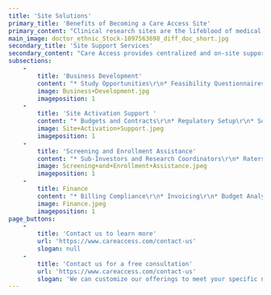 ```yaml
---
title: 'Site Solutions'
primary_title: 'Benefits of Becoming a Care Access Site'
primary_content: "Clinical research sites are the lifeblood of medical discovery. Patients across the world benefit from the critical, life-saving therapies made possible by these sites.  \r\n\r\nBoth established and new-to-research sites can benefit from becoming a Care Access site. We offer centralized administrative, finance and regulatory support, allowing you to focus on patient enrollment and study management. Care Access works with leaders in the pharmaceutical and biotech industries and provides a steady stream of studies for your site."
main_image: doctor_ethnic_Stock-1097563698_diff_doc_short.jpg
secondary_title: 'Site Support Services'
secondary_content: "Care Access provides centralized and on-site support services to established research sites. These capabilities are enabled by a team of experienced research professionals and physicians who operate over 60 research sites across the country. \r\n\r\nWe offer a suite of individualized services to support clinical research site operations."
subsections:
    -
        title: 'Business Development'
        content: "* Study Opportunities\r\n* Feasibility Questionnaires\r\n* Pipeline Tracking"
        image: Business+Development.jpg
        imageposition: 1
    -
        title: 'Site Activation Support '
        content: "* Budgets and Contracts\r\n* Regulatory Setup\r\n* Source Creation\r\n* Vendor Setup and Management"
        image: Site+Activation+Support.jpeg
        imageposition: 1
    -
        title: 'Screening and Enrollment Assistance'
        content: "* Sub-Investors and Research Coordinators\r\n* Raters and Schedulers\r\n* Data Entry\r\n* Patient Engagement and Educators"
        image: Screening+and+Enrollment+Assistance.jpeg
        imageposition: 1
    -
        title: Finance
        content: "* Billing Compliance\r\n* Invoicing\r\n* Budget Analysis\r\n* Patient Payments"
        image: Finance.jpeg
        imageposition: 1
page_buttons:
    -
        title: 'Contact us to learn more'
        url: 'https://www.careaccess.com/contact-us'
        slogan: null
    -
        title: 'Contact us for a free consultation'
        url: 'https://www.careaccess.com/contact-us'
        slogan: 'We can customize our offerings to meet your specific needs.'
---
```


